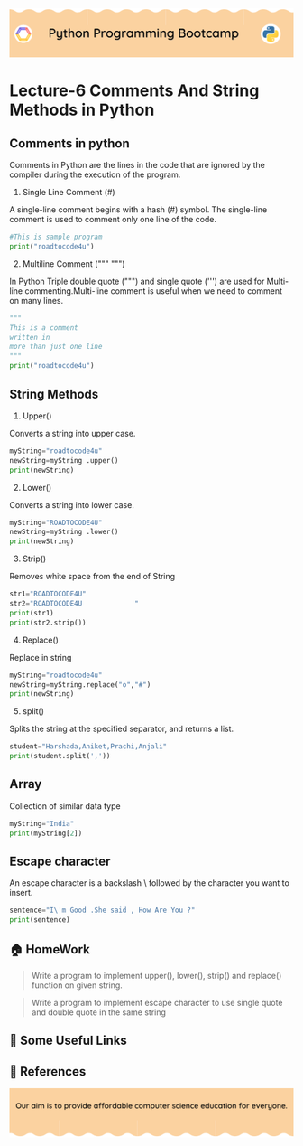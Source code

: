 <!-- HEADER -->
<p align="center">
  <img  src="./../assets/header.png?" />
</p>

# Lecture-6 Comments And String Methods in Python

## Comments in python

Comments in Python are the lines in the code that are ignored by the compiler during the execution of the program.

1. Single Line Comment (#)

A single-line comment begins with a hash (#) symbol. The single-line comment is used to comment only one line of the code. 
```python
#This is sample program 
print("roadtocode4u")
```
2. Multiline Comment ("""   """)

In Python Triple double quote (""") and single quote (''') are used for Multi-line commenting.Multi-line comment is useful when we need to comment on many lines. 
```python
"""
This is a comment
written in
more than just one line
"""
print("roadtocode4u")
```

## String Methods

1.  Upper()

Converts a string into upper case.
```python
myString="roadtocode4u"
newString=myString .upper()
print(newString)
```

2. Lower()

Converts a string into lower case.
```python
myString="ROADTOCODE4U"
newString=myString .lower()
print(newString)
```
3. Strip()

Removes white space from the end of String 
```python
str1="ROADTOCODE4U"
str2="ROADTOCODE4U             "
print(str1)
print(str2.strip())
```

4. Replace()

Replace in string
```python
myString="roadtocode4u"
newString=myString.replace("o","#")
print(newString)
```

5. split()

Splits the string at the specified separator, and returns a list.
```python
student="Harshada,Aniket,Prachi,Anjali"
print(student.split(','))
```

## Array 
 Collection of similar data type
 ```python
myString="India"
print(myString[2])
 ```

## Escape character

 An escape character is a backslash \ followed by the character you want to insert.

 ```python
 sentence="I\'m Good .She said , How Are You ?"
print(sentence)
 ```

## 🏠 HomeWork

>Write a program to implement upper(), lower(), strip() and replace() function on given string.

>Write a program to implement escape character to use single quote and double quote in the same string

## 🔗 Some Useful Links

## 📖 References

<!-- FOOTER -->
<p align="center">
  <img  src="./../assets/footer.png" />
</p>